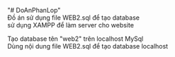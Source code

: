 "# DoAnPhanLop"  
Đồ án sử dụng file WEB2.sql để tạo database  
sử dụng XAMPP để làm server cho website  
  
  Tạo database tên "web2" trên localhost MySql  
  Dùng nội dung file WEB2.sql để tạo database localhost  